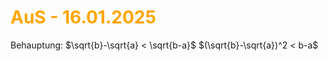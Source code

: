 # <font color = "orange">AuS - 16.01.2025</font>
Behauptung: 
$\sqrt{b}-\sqrt{a} < \sqrt{b-a}$
$(\sqrt{b}-\sqrt{a})^2 < b-a$

